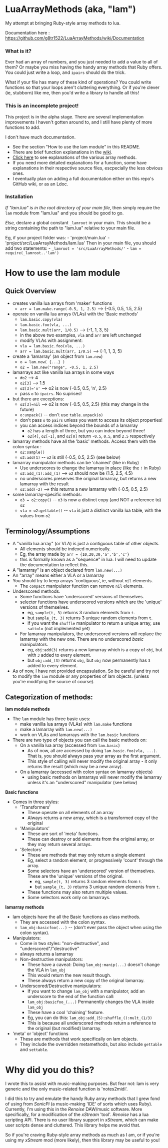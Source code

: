 # **LuaArrayMethods** (aka, "lam")
My attempt at bringing Ruby-style array methods to lua.

Documentation here :
https://github.com/g8tr1522/LuaArrayMethods/wiki/Documentation


### What is it?
Ever had an array of numbers, and you just needed to add a value to all of them? 
Or maybe you miss having the handy array methods that Ruby offers.
You could just write a loop, and `ipairs` should do the trick. 

What if your file has many of these kind of operations? 
You could write functions so that your loops aren't cluttering everything. 
Or if you're clever (ie, stubborn) like me, then you'd write a library to handle all this!


### This is an incomplete project!
This project is in the alpha stage. There are several implementation improvements I haven't gotten around to, and I still have plenty of more functions to add.

I don't have much documentation. 

- See the section "How to use the lam module" in this README. 
- There are brief function explanations in the [wiki](https://github.com/g8tr1522/LuaArrayMethods/wiki). 
- [Click here](https://github.com/g8tr1522/LuaArrayMethods/wiki/docs-:-methods) to see explanations of the various array methods.
- If you need more detailed explanations for a function, some have explanations in their respective source files, escpecially the less obvious ones. 
- I eventually plan on adding a full documentation either on this repo's GitHub wiki, or as an Ldoc.

### Installation
_If "lam.lua" is in the root directory of your main file_, 
then simply require the `lam` module from "lam.lua" and you should be good to go.

_Else,_ 
declare a global constant `_lamroot` in your main. 
This should be a string containing the path to "lam.lua" relative to your main file.

Eg, if your project folder was: 
    - 'project/main.lua' 
    - 'project/src/LuaArrayMethods/lam.lua'
Then in your main file, you should add two statements:
    - `_lamroot = 'src/LuaArrayMethods/'`
    - `lam = require(_lamroot..'lam')`




# **How to use the lam module**

## Quick Overview
- creates vanilla lua arrays from 'maker' functions
    - `arr = lam.make.range(-0.5, 1, 2.5)`  -->  {-0.5, 0.5, 1.5, 2.5}
- operate on vanilla lua arrays (VLAs) with the 'Basic methods'
	- `lam.basic.copy(vla)`
    - `lam.basic.foo(vla, ...)` 
    - `lam.basic.mult(arr, 1/0.5)`	 -->  {-1, 1, 3, 5}
	- in the above two examples, `vla` and `arr` are left unchanged
	- modify VLAs with assignment:
    - `vla = lam.basic.foo(vla, ...)`
    - `arr = lam.basic.mult(arr, 1/0.5)`	 -->  {-1, 1, 3, 5}
- create a 'lamarray' (an object from `lam.new`)
    - `o = lam.new( {...} )`
    - `o2 = lam.new("range", -0.5, 1, 2.5)`
- lamarrays act like vanilla lua arrays in some ways
    - `#o2`         --> 4
    - `o2[3]`       --> 1.5
    - `o2[3]='n'`   --> o2 is now {-0.5, 0.5, 'n', 2.5}
    - pass `o` to `ipairs`. No suprises!
- but there are exceptions:
    - `o2[3]=nil`   --> o2 is now {-0.5, 0.5, 2.5}  (this may change in the future)
    - `o:unpack()`  --  don't use `table.unpack(o)`
	- don't pass `o` to `pairs` unless you want to access its object properties!
	- you can access indices beyond the bounds of a lamarray
		- `o2` has a length of three, but you can index beyond three!
		- `o2[4]`, `o2[-1]`, and `o2[0]` return `-0.5`, `0.5`, and `2.5` respectively
- lamarray methods have all the 'basic' methods. Access them with the colon syntax :
    - `o2:sample()`
	- `o2:add(1)` -- `o2` is still {-0.5, 0.5, 2.5} (see below)
- lamarray manipulator methods can be 'chained' (like in Ruby)
	- Use underscores to change the lamarray in place (like the `!` in Ruby)
    - `o2:add_(1):add_(1)`  --> `o2` should now be {1.5, 2.5, 4.5}
	- no underscores preserves the original lamarray, but returns a new lamarray with the result
	- `o2:add(-2)`  --> this returns a new lamarray with {-0.5, 0.5, 2.5}
- some lamarray-specific methods:
    - `o3 = o2:copy()`       -- `o3` is now a distinct copy (and NOT a reference to) `o2`
    - `vla = o2:gettable()`  -- `vla` is just a distinct vanilla lua table, with the values from `o2`


	

## Terminology/Assumptions
- A "vanilla lua array" (or VLA) is just a contiguous table of other objects.
	- All elements should be indexed numerically.
	- Eg, the array made by `arr = {10,20,30,'a','b','c'}`
	- this is formally known as a "sequence" in lua. I will need to update the documentation to reflect this.
- A "lamarray" is an object declared from `lam.new(...)`
- An "array" means either a VLA or a lamarray
- You should try to keep arrays 'contiguous', ie, without `nil` elements.
	- The `compact` manipulator function can remove `nil` elements.
- Underscored methods.
	- Some functions have 'underscored' versions of themselves.
	- selector functions have underscored versions which are the 'unique' versions of themselves.
        - eg, `sample(t, 3)` returns 3 random elements from `t`.
        - but `sample_(t, 3)` returns 3 unique random elements from `t`.
		- if you want the `shuffle` manipulator to return a unique array, use `sattolo` (not implemented yet)
	- For lamarray manipulators, the underscored versions will replace the lamarray with the new one. There are no underscored _basic_ manipulators.
        - eg, `obj:add(3)` returns a new lamarray which is a copy of `obj`, but with `3` added to every element.
        - but `obj:add_(3)` returns `obj`, but `obj` now permanently has `3` added to every element.
- As of now, I have not provided encapsulation. 
	So be careful and try not to modify the `lam` module or any properties of lam objects. (unless you're modifying the source of course).
	
	
	
## Categorization of methods:
**lam module methods**

- The `lam` module has three basic uses:
	- make vanilla lua arrays (VLAs) with `lam.make` functions
	- make a lamarray with `lam.new(...)`
	- work on VLAs and lamarrays with the `lam.basic` functions
- There are two type of objects you can call the basic methods on:
	- On a vanilla lua array (accessed from `lam.basic`) 
        - As of now, all are accessed by doing `lam.basic.foo(vla, ...)`. That is, you should always pass your array as the first argument.
		- This style of calling will never modify the original array - it only returns the result (which may be a new array).
	- On a lamarray (accessed with colon syntax on lamarray objects)
		- using basic methods on lamarrays will never modify the lamarray unless it's an "underscored" manipulator (see below)

**Basic functions**

- Comes in three styles:
	- 'Transformers'
		- These operate on all elements of an array
		- Always returns a new array, which is a transformed copy of the original
	- 'Manipulators'
		- These are sort of 'meta' functions. 
		- These can destroy or add elements from the original array, or they may return several arrays.
	- 'Selectors'
		- These are methods that may only return a single element
		- Eg, select a random element, or progressively 'count' through the array.
		- Some selectors have an 'underscored' version of themselves. These are the 'unique' versions of the original. 
			- eg, `sample(t, 3)` returns 3 random elements from `t`.
			- but `sample_(t, 3)` returns 3 unique random elements from `t`.
		- These functions may also return multiple values.
		- Some selectors work only on lamarrays.
		
**lamarray methods**

- lam objects have the all the Basic functions as class methods. 
	- They are accessed with the colon syntax.
	- `lam_obj:basicfoo(...)` -- (don't ever pass the object when using the colon syntax).
- Manipulators:
	- Come in two styles: "non-destructive", and "underscored"/"destructive"
	- always returns a lamarray 
	- Non-destructive manipulators:
		- These have a caveat: Doing `lam_obj:manip(...)` doesn't change the VLA in `lam_obj`
		- This would return the new result though. 
		- These always return a new copy of the original lamarray.
	- Underscored/Destructive manipulators:
		- If you want to change `lam_obj` with a manipulator, add an underscore to the end of the function call:
		- `lam_obj:basicfoo_(...)` Permanently changes the VLA inside `lam_obj`
		- These have a cool 'chaining' feature. 
		- Eg, you can do this: `lam_obj:add_(5):shuffle_():mult_(1/3)`
		- This is because all underscored methods return a reference to the original (but modified) lamarray.
- 'meta' or 'object' functions
	- These are methods that work specifically on lam objects.
	- They include the overridden metamethods, but also include `gettable` and `settable`.

	


# **Why did you do this?**
I wrote this to assist with music-making purposes. But fear not: lam is very generic and the only music-related function is 'notes2midi'.

I did this to try and emulate the handy Ruby array methods that I grew fond of using from _SonicPi_ (a music-making 'IDE' of sorts which uses Ruby). 
Currently, I'm using this in the _Renoise_ DAW/music software. More specifically, for a modification of the _xStream_ 'tool'. _Renoise_ has a lua scripting API. There is no user library support in _xStream_, which can make user scripts dense and cluttered. This library helps me avoid that.

So if you're craving Ruby-style array methods as much as I am, 
or if you're using my _xStream_ mod (more likely), 
then this library may be useful to you!

	

